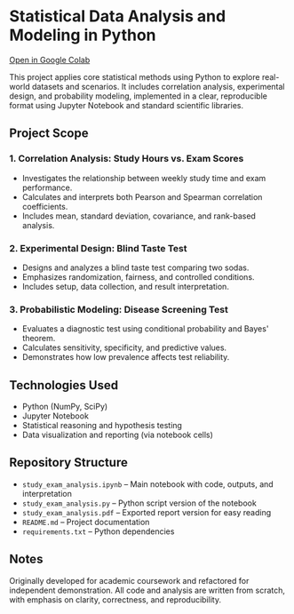 # Statistical Data Analysis and Modeling in Python

[Open in Google Colab](https://colab.research.google.com/drive/100nDb_WzkXCYroCQtpEtzF_13Nl6cr95?usp=sharing)

This project applies core statistical methods using Python to explore real-world datasets and scenarios. It includes correlation analysis, experimental design, and probability modeling, implemented in a clear, reproducible format using Jupyter Notebook and standard scientific libraries.

## Project Scope

### 1. Correlation Analysis: Study Hours vs. Exam Scores
- Investigates the relationship between weekly study time and exam performance.
- Calculates and interprets both Pearson and Spearman correlation coefficients.
- Includes mean, standard deviation, covariance, and rank-based analysis.

### 2. Experimental Design: Blind Taste Test
- Designs and analyzes a blind taste test comparing two sodas.
- Emphasizes randomization, fairness, and controlled conditions.
- Includes setup, data collection, and result interpretation.

### 3. Probabilistic Modeling: Disease Screening Test
- Evaluates a diagnostic test using conditional probability and Bayes' theorem.
- Calculates sensitivity, specificity, and predictive values.
- Demonstrates how low prevalence affects test reliability.

## Technologies Used
- Python (NumPy, SciPy)
- Jupyter Notebook
- Statistical reasoning and hypothesis testing
- Data visualization and reporting (via notebook cells)

## Repository Structure
- `study_exam_analysis.ipynb` – Main notebook with code, outputs, and interpretation
- `study_exam_analysis.py` – Python script version of the notebook
- `study_exam_analysis.pdf` – Exported report version for easy reading
- `README.md` – Project documentation
- `requirements.txt` – Python dependencies

## Notes
Originally developed for academic coursework and refactored for independent demonstration. All code and analysis are written from scratch, with emphasis on clarity, correctness, and reproducibility.
